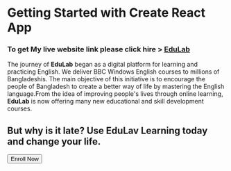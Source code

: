 # Getting Started with Create React App

<h3>To get My live website link please click hire > <a href="https://review-website-aaaasif.netlify.app/home">EduLab</a></h3>
<p>The journey of <strong>EduLab</strong> began as a digital platform for learning and practicing English. We deliver BBC Windows English courses to millions of Bangladeshis. The main objective of this initiative is to encourage the people of Bangladesh to create a better way of life by mastering the English language.From the idea of ​​improving people's lives through online learning, <strong>EduLab</strong> is now offering many new educational and skill development courses.</p>
<h2>But why is it late? Use <strong>EduLav</strong> Learning today and change your life.</h2>
<Button >Enroll Now</Button>
